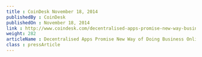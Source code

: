```yaml
---
title : CoinDesk November 18, 2014
publishedBy : CoinDesk
publishedOn : November 18, 2014
link : http://www.coindesk.com/decentralised-apps-promise-new-way-business-online/
weight: 282
articleName : Decentralised Apps Promise New Way of Doing Business Online
class : pressArticle
---
```

